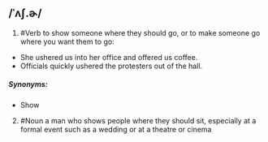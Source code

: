 ## /ˈʌʃ.ɚ/  
1. #Verb
to show someone where they should go, or to make someone go where you want them to go:

- She ushered us into her office and offered us coffee.
- Officials quickly ushered the protesters out of the hall.

##### Synonyms:
- Show

2. #Noun
a man who shows people where they should sit, especially at a formal event such as a wedding or at a theatre or cinema